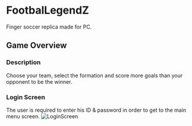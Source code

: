 # FootbalLegendZ
Finger soccer replica made for PC.

## Game Overview
### Description
Choose your team, select the formation and score more goals than your opponent to be the winner.

### Login Screen
The user is required to enter his ID & password in order to get to the main menu screen.
![LoginScreen](https://user-images.githubusercontent.com/12692788/55247140-e3dc2a80-5257-11e9-8b75-b85846262afd.jpg)
